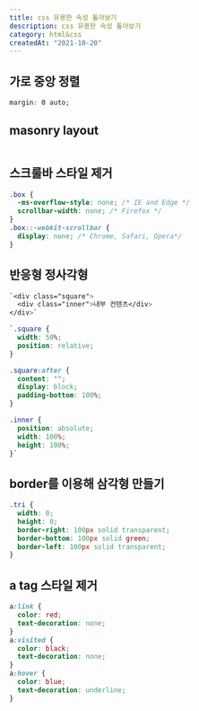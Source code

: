 ```yaml
---
title: css 유용한 속성 톺아보기
description: css 유용한 속성 톺아보기
category: html&css
createdAt: "2021-10-20"
---
```


## 가로 중앙 정렬

```css
margin: 0 auto;
```

## masonry layout

```css
```

## 스크룰바 스타일 제거

```css
.box {
  -ms-overflow-style: none; /* IE and Edge */
  scrollbar-width: none; /* Firefox */
}
.box::-webkit-scrollbar {
  display: none; /* Chrome, Safari, Opera*/
}
```

## 반응형 정사각형

```css
`<div class="square">
  <div class="inner">내부 컨텐츠</div>
</div>`

`.square {
  width: 50%;
  position: relative;
}

.square:after {
  content: "";
  display: block;
  padding-bottom: 100%;
}

.inner {
  position: absolute;
  width: 100%;
  height: 100%;
}`
```

## border를 이용해 삼각형 만들기

```css
.tri {
  width: 0;
  height: 0;
  border-right: 100px solid transparent;
  border-bottom: 100px solid green;
  border-left: 100px solid transparent;
}
```

## a tag 스타일 제거

```css
a:link {
  color: red;
  text-decoration: none;
}
a:visited {
  color: black;
  text-decoration: none;
}
a:hover {
  color: blue;
  text-decoration: underline;
}
```
